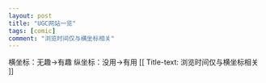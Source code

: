 ```yaml
---
layout: post
title: "UGC网站一览"
tags: [comic]
comment: "浏览时间仅与横坐标相关"
---
```

横坐标：无趣->有趣
纵坐标：没用->有用
[[ Title-text: 浏览时间仅与横坐标相关 ]]
